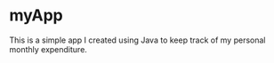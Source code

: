 # myApp

This is a simple app I created using Java to keep track of my personal monthly expenditure.
